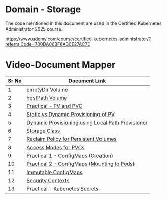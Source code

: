 # Domain - Storage

The code mentioned in this document are used in the Certified Kubernetes Administrator 2025 course.

https://www.udemy.com/course/certified-kubernetes-administrator/?referralCode=700DA06BF8A30E27AC7E


# Video-Document Mapper

| Sr No | Document Link |
| ------ | ------ |
| 1 | [emptyDir Volume][PlDa] |
| 2 | [hostPath Volume][PlDb] |
| 3 | [Practical - PV and PVC][PlDc] |
| 4 | [Static vs Dynamic Provisioning of PV][PlDd]
| 5 | [Dynamic Provisioning using Local Path Provisioner][PlDe]
| 6 | [Storage Class][PlDf]
| 7 | [Reclaim Policy for Persistent Volumes][PlDg]
| 8 | [Access Modes for PVCs][PlDh]
| 9 | [Practical 1 - ConfigMaps (Creation)][PlDi]
| 10 | [Practical 2 - ConfigMaps (Mounting to Pods)][PlDj]
| 11 | [Immutable ConfigMaps][PlDk]
| 12 | [Security Contexts][PlDl]
| 13 | [Practical - Kubenetes Secrets][PlDm]

   [PlDa]: <./emptydir.md>
   [PlDb]: <./hostPath.md>
   [PlDc]: <./pv-pvc.md>
   [PlDd]: <./do-pvc.yaml>
   [PlDe]: <./rancher-local.md>
   [PlDf]: <./storage-class.md>
   [PlDg]: <./reclaim-policy.md>
   [PlDh]: <./access-modes-pvc.md>
   [PlDi]: <./configmap-01.md>
   [PlDj]: <./configmap-02.md>
   [PlDk]: <./immutable-configmap.md>
   [PlDl]: <./security-context.md>
   [PlDm]: <./secrets.md>